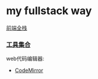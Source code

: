 # my fullstack way

[前端全栈](https://github.com/phodal/awesome-developer)

### [工具集合](/tools/README.md)

web代码编辑器:

* [CodeMirror](https://github.com/codemirror/CodeMirror/)



